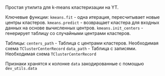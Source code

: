 Простая утилита для k-means кластеризации на YT.

Ключевые функции:
`kmeans.fit` - одна итерация, пересчитывает новые центры кластеров.
`kmeans.predict` - возвращает кластера для входных данных на основе вычисленных центров.
`kmeans.init_centers` - генерирует таблицу со случайными центрами кластеров.

Таблицы:
`centers_path` - Таблица с центрами кластеров. Необходимая схема `TClusterCenterRecord`
`data_path` - Таблица с записями. Необходимая схема `TClusterCenterRecord`

Признаки хранятся к колонке `data` закодированные с помощью `dev_utils.data`
